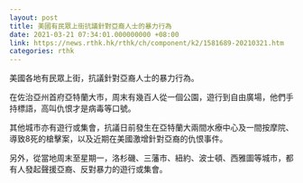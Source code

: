 ```yaml
---
layout: post
title: 美國有民眾上街抗議針對亞裔人士的暴力行為
date: 2021-03-21 07:34:01.000000000 +08:00
link: https://news.rthk.hk/rthk/ch/component/k2/1581689-20210321.htm
categories: rthk
---
```


美國各地有民眾上街，抗議針對亞裔人士的暴力行為。

在佐治亞州首府亞特蘭大市，周末有幾百人從一個公園，遊行到自由廣場，他們手持標語，高叫仇恨才是病毒等口號。

其他城市亦有遊行或集會，抗議日前發生在亞特蘭大兩間水療中心及一間按摩院、導致8死的槍擊案，以及近期在美國激增針對亞裔的仇恨事件。

另外，從當地周末至星期一，洛杉磯、三藩市、紐約、波士頓、西雅圖等城市，都有人發起聲援亞裔、反對暴力的遊行或集會。
